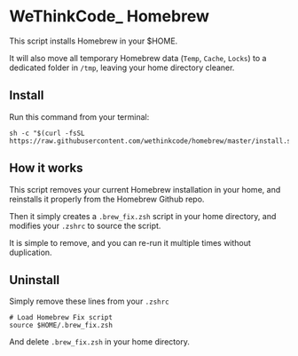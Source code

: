 WeThinkCode_ Homebrew
===============

This script installs Homebrew in your $HOME.

It will also move all temporary Homebrew data (`Temp`, `Cache`, `Locks`) to a dedicated folder in `/tmp`, leaving your home directory cleaner.


Install
-------
Run this command from your terminal:
```
sh -c "$(curl -fsSL https://raw.githubusercontent.com/wethinkcode/homebrew/master/install.sh)"
```

How it works
------------
This script removes your current Homebrew installation in your home, and reinstalls it properly from the Homebrew Github repo.

Then it simply creates a `.brew_fix.zsh` script in your home directory, and modifies your `.zshrc` to source the script.

It is simple to remove, and you can re-run it multiple times without duplication.


Uninstall
---------
Simply remove these lines from your `.zshrc`
```
# Load Homebrew Fix script
source $HOME/.brew_fix.zsh
```

And delete `.brew_fix.zsh` in your home directory.
